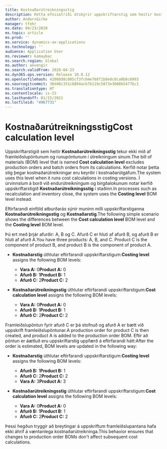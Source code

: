 ```yaml
---
title: Kostnaðarútreikningsstig
description: Þetta efnisatriði útskýrir uppskriftarstig sem heitir kostnaðarútreikningsstig. Þetta uppskriftarstig tekur ekki mið af framleiðslu og runupöntunum í útreikningum sínum.
author: AndersGirke
manager: tfehr
ms.date: 04/23/2020
ms.topic: article
ms.prod: ''
ms.service: dynamics-ax-applications
ms.technology: ''
audience: Application User
ms.reviewer: kamaybac
ms.search.region: Global
ms.author: aevengir
ms.search.validFrom: 2020-04-23
ms.dyn365.ops.version: Release 10.0.12
ms.openlocfilehash: 42088d8c005cf3fc04e768f1b8e8c8ca0b8c6993
ms.sourcegitcommit: 38d40c331c8894acb7b119c5073e3088b54776c1
ms.translationtype: HT
ms.contentlocale: is-IS
ms.lasthandoff: 01/15/2021
ms.locfileid: "4967731"
---
```

# <a name="cost-calculation-level"></a><span data-ttu-id="75b78-104">Kostnaðarútreikningsstig</span><span class="sxs-lookup"><span data-stu-id="75b78-104">Cost calculation level</span></span>

<span data-ttu-id="75b78-105">Uppskriftarstigið sem heitir **Kostnaðarútreikningsstig** tekur ekki mið af framleiðslupöntunum og runupöntunum í útreikningum sínum.</span><span class="sxs-lookup"><span data-stu-id="75b78-105">The bill of materials (BOM) level that is named **Cost calculation level** excludes production orders and batch orders from its calculations.</span></span> <span data-ttu-id="75b78-106">Kerfið notar þetta stig þegar kostnaðarútreikningar eru keyrðir í kostnaðarútgáfum.</span><span class="sxs-lookup"><span data-stu-id="75b78-106">The system uses this level when it runs cost calculations in costing versions.</span></span> <span data-ttu-id="75b78-107">Í úrvinnslum á borð við endurútreikningum og birgðalokunum notar kerfið uppskriftarstigið **Kostnaðarútreikningsstig** í staðinn.</span><span class="sxs-lookup"><span data-stu-id="75b78-107">In processes such as recalculation and inventory close, the system uses the **Costing level** BOM level instead.</span></span>

<span data-ttu-id="75b78-108">Eftirfarandi einföld atburðarás sýnir muninn milli uppskriftarstiganna **Kostnaðarútreikningsstig** og **Kostnaðarstig**.</span><span class="sxs-lookup"><span data-stu-id="75b78-108">The following simple scenario shows the differences between the **Cost calculation level** BOM level and the **Costing level** BOM level.</span></span>

<span data-ttu-id="75b78-109">Þú ert með þrjár afurðir: A, B og C. Afurð C er hluti af afurð B, og afurð B er hluti af afurð A.</span><span class="sxs-lookup"><span data-stu-id="75b78-109">You have three products: A, B, and C. Product C is the component of product B, and product B is the component of product A.</span></span>

- <span data-ttu-id="75b78-110">**Kostnaðarstig** úthlutar eftirfarandi uppskriftarstigum:</span><span class="sxs-lookup"><span data-stu-id="75b78-110">**Costing level** assigns the following BOM levels:</span></span>

    - <span data-ttu-id="75b78-111">**Vara A:** 0</span><span class="sxs-lookup"><span data-stu-id="75b78-111">**Product A:** 0</span></span>
    - <span data-ttu-id="75b78-112">**Afurð B:** 1</span><span class="sxs-lookup"><span data-stu-id="75b78-112">**Product B:** 1</span></span>
    - <span data-ttu-id="75b78-113">**Afurð C:** 2</span><span class="sxs-lookup"><span data-stu-id="75b78-113">**Product C:** 2</span></span>

- <span data-ttu-id="75b78-114">**Kostnaðarútreikningsstig** úthlutar eftirfarandi uppskriftarstigum:</span><span class="sxs-lookup"><span data-stu-id="75b78-114">**Cost calculation level** assigns the following BOM levels:</span></span>

    - <span data-ttu-id="75b78-115">**Vara A:** 0</span><span class="sxs-lookup"><span data-stu-id="75b78-115">**Product A:** 0</span></span>
    - <span data-ttu-id="75b78-116">**Afurð B:** 1</span><span class="sxs-lookup"><span data-stu-id="75b78-116">**Product B:** 1</span></span>
    - <span data-ttu-id="75b78-117">**Afurð C:** 2</span><span class="sxs-lookup"><span data-stu-id="75b78-117">**Product C:** 2</span></span>

<span data-ttu-id="75b78-118">Framleiðslupöntun fyrir afurð C er þá stofnuð og afurð A er bætt við uppskrift framleiðslupöntunar.</span><span class="sxs-lookup"><span data-stu-id="75b78-118">A production order for product C is then created, and product A is added to the production order BOM.</span></span> <span data-ttu-id="75b78-119">Eftir að pöntun er áætluð eru uppskriftarstig uppfærð á eftirfarandi hátt:</span><span class="sxs-lookup"><span data-stu-id="75b78-119">After the order is estimated, BOM levels are updated in the following way:</span></span>

- <span data-ttu-id="75b78-120">**Kostnaðarstig** úthlutar eftirfarandi uppskriftarstigum:</span><span class="sxs-lookup"><span data-stu-id="75b78-120">**Costing level** assigns the following BOM levels:</span></span>

    - <span data-ttu-id="75b78-121">**Afurð B:** 1</span><span class="sxs-lookup"><span data-stu-id="75b78-121">**Product B:** 1</span></span>
    - <span data-ttu-id="75b78-122">**Afurð C:** 2</span><span class="sxs-lookup"><span data-stu-id="75b78-122">**Product C:** 2</span></span>
    - <span data-ttu-id="75b78-123">**Vara A:** 3</span><span class="sxs-lookup"><span data-stu-id="75b78-123">**Product A:** 3</span></span>

- <span data-ttu-id="75b78-124">**Kostnaðarútreikningsstig** úthlutar eftirfarandi uppskriftarstigum:</span><span class="sxs-lookup"><span data-stu-id="75b78-124">**Cost calculation level** assigns the following BOM levels:</span></span>

    - <span data-ttu-id="75b78-125">**Vara A:** 0</span><span class="sxs-lookup"><span data-stu-id="75b78-125">**Product A:** 0</span></span>
    - <span data-ttu-id="75b78-126">**Afurð B:** 1</span><span class="sxs-lookup"><span data-stu-id="75b78-126">**Product B:** 1</span></span>
    - <span data-ttu-id="75b78-127">**Afurð C:** 2</span><span class="sxs-lookup"><span data-stu-id="75b78-127">**Product C:** 2</span></span>

<span data-ttu-id="75b78-128">Þessi hegðun tryggir að breytingar á uppskriftum framleiðslupantana hafa ekki áhrif á væntanlega kostnaðarútreikninga.</span><span class="sxs-lookup"><span data-stu-id="75b78-128">This behavior ensures that changes to production order BOMs don't affect subsequent cost calculations.</span></span>
